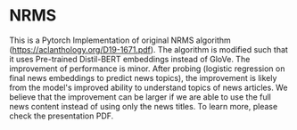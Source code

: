 # NRMS
This is a Pytorch Implementation of original NRMS algorithm (https://aclanthology.org/D19-1671.pdf). The algorithm is modified such that it uses Pre-trained Distil-BERT embeddings instead of GloVe. The improvement of performance is minor. After probing (logistic regression on final news embeddings to predict news topics), the improvement is likely from the model's improved ability to understand topics of news articles. We believe that the improvement can be larger if we are able to use the full news content instead of using only the news titles. To learn more, please check the presentation PDF.

